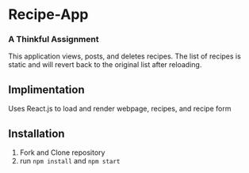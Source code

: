 # Recipe-App

### A Thinkful Assignment

This application views, posts, and deletes recipes. The list of recipes is static and will revert back to the original list after reloading. 

## Implimentation

Uses React.js to load and render webpage, recipes, and recipe form

## Installation

1. Fork and Clone repository
2. run ```npm install``` and ```npm start```
